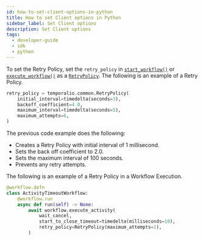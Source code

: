 ```yaml
---
id: how-to-set-client-options-in-python
title: How to set Client options in Python
sidebar_label: Set Client options
description: Set Client options
tags:
  - developer-guide
  - sdk
  - python
---
```


To set the Retry Policy, set the `retry_policy` in [`start_workflow()`](https://python.temporal.io/temporalio.client.client#start_workflow) or [`execute_workflow()`](https://python.temporal.io/temporalio.client.client#execute_workflow) as a [`RetryPolicy`](https://python.temporal.io/temporalio.common.retrypolicy).
The following is an example of a Retry Policy.

```python
retry_policy = temporalio.common.RetryPolicy(
    initial_interval=timedelta(seconds=3),
    backoff_coefficient=4.0,
    maximum_interval=timedelta(seconds=5),
    maximum_attempts=6,
)
```

The previous code example does the following:

- Creates a Retry Policy with initial interval of 1 millisecond.
- Sets the back off coefficient to 2.0.
- Sets the maximum interval of 100 seconds.
- Prevents any retry attempts.

The following is an example of a Retry Policy in a Workflow Execution.

```python
@workflow.defn
class ActivityTimeoutWorkflow:
    @workflow.run
    async def run(self) -> None:
        await workflow.execute_activity(
            wait_cancel,
            start_to_close_timeout=timedelta(milliseconds=10),
            retry_policy=RetryPolicy(maximum_attempts=1),
        )
```
